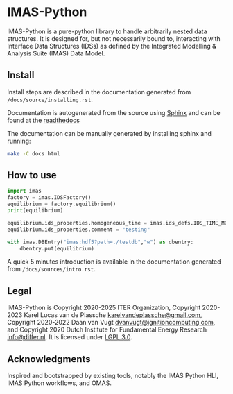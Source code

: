 # IMAS-Python

IMAS-Python is a pure-python library to handle arbitrarily nested data structures.
It is designed for, but not necessarily bound to, interacting with Interface 
Data Structures (IDSs) as defined by the Integrated Modelling & Analysis Suite (IMAS) 
Data Model.


## Install

Install steps are described in the documentation generated from `/docs/source/installing.rst`.

Documentation is autogenerated from the source using [Sphinx](http://sphinx-doc.org/)
and can be found at the [readthedocs](https://imas-python.readthedocs.io/en/latest/)

The documentation can be manually generated by installing sphinx and running:

```bash
make -C docs html
```


## How to use

```python
import imas
factory = imas.IDSFactory()
equilibrium = factory.equilibrium()
print(equilibrium)

equilibrium.ids_properties.homogeneous_time = imas.ids_defs.IDS_TIME_MODE_HETEROGENEOUS
equilibrium.ids_properties.comment = "testing"

with imas.DBEntry("imas:hdf5?path=./testdb","w") as dbentry:
    dbentry.put(equilibrium)
```

A quick 5 minutes introduction is available in the documentation generated from `/docs/sources/intro.rst`.


## Legal

IMAS-Python is Copyright 2020-2025 ITER Organization, Copyright 2020-2023 Karel Lucas van de 
Plassche <karelvandeplassche@gmail.com>, Copyright 2020-2022 Daan van Vugt <dvanvugt@ignitioncomputing.com>,
and Copyright 2020 Dutch Institute for Fundamental Energy Research <info@differ.nl>.
It is licensed under [LGPL 3.0](LICENSE.txt).


## Acknowledgments

Inspired and bootstrapped by existing tools, notably the IMAS Python HLI,
IMAS Python workflows, and OMAS.
